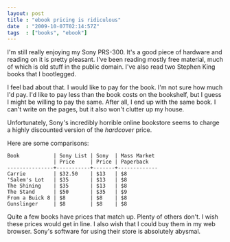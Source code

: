 ```yaml
---
layout: post
title : "ebook pricing is ridiculous"
date  : "2009-10-07T02:14:57Z"
tags  : ["books", "ebook"]
---
```

I'm still really enjoying my Sony PRS-300.  It's a good piece of hardware and
reading on it is pretty pleasant.  I've been reading mostly free material, much
of which is old stuff in the public domain.  I've also read two Stephen King
books that I bootlegged.

I feel bad about that.  I would like to pay for the book.  I'm not sure how
much I'd pay.  I'd like to pay less than the book costs on the bookshelf, but I
guess I might be willing to pay the same.  After all, I end up with the same
book.  I can't write on the pages, but it also won't clutter up my house.

Unfortunately, Sony's incredibly horrible online bookstore seems to charge a
highly discounted version of the *hardcover* price.

Here are some comparisons:

    Book           | Sony List | Sony  | Mass Market
                   | Price     | Price | Paperback
    ---------------+-----------+-------+-------------
    Carrie         | $32.50    | $13   | $8
    'Salem's Lot   | $35       | $13   | $8
    The Shining    | $35       | $13   | $8
    The Stand      | $50       | $35   | $9
    From a Buick 8 | $8        | $8    | $8
    Gunslinger     | $8        | $8    | $8

Quite a few books have prices that match up.  Plenty of others don't.  I wish
these prices would get in line.  I also wish that I could buy them in my web
browser.  Sony's software for using their store is absolutely abysmal.

